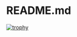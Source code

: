 # README.md

[![trophy](https://github-profile-trophy.vercel.app/?username=RizaFarheen)](https://github.com/ryo-ma/github-profile-trophy)

